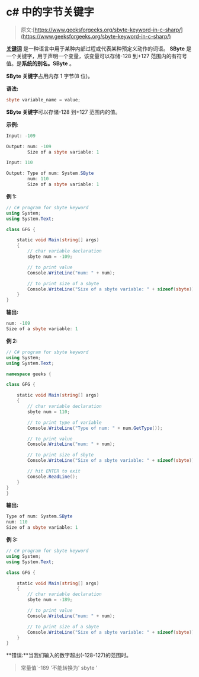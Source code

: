 # c# 中的字节关键字

> 原文:[https://www.geeksforgeeks.org/sbyte-keyword-in-c-sharp/](https://www.geeksforgeeks.org/sbyte-keyword-in-c-sharp/)

**[关键词](https://www.geeksforgeeks.org/c-sharp-keywords/)** 是一种语言中用于某种内部过程或代表某种预定义动作的词语。 **SByte** 是一个关键字，用于声明一个变量，该变量可以存储-128 到+127 范围内的有符号值。是**系统的别名。SByte** 。

**SByte 关键字**占用内存 1 字节(8 位)。

**语法:**

```cs
sbyte variable_name = value;
```

**SByte 关键字**可以存储-128 到+127 范围内的值。

**示例:**

```cs
Input: -109

Output: num: -109
        Size of a sbyte variable: 1

Input: 110

Output: Type of num: System.SByte
        num: 110
        Size of a sbyte variable: 1

```

**例 1:**

```cs
// C# program for sbyte keyword
using System;
using System.Text;

class GFG {

    static void Main(string[] args)
    {
        // char variable declaration
        sbyte num = -109;

        // to print value
        Console.WriteLine("num: " + num);

        // to print size of a sbyte
        Console.WriteLine("Size of a sbyte variable: " + sizeof(sbyte));
    }
}
```

**输出:**

```cs
num: -109
Size of a sbyte variable: 1

```

**例 2:**

```cs
// C# program for sbyte keyword
using System;
using System.Text;

namespace geeks {

class GFG {

    static void Main(string[] args)
    {
        // char variable declaration
        sbyte num = 110;

        // to print type of variable
        Console.WriteLine("Type of num: " + num.GetType());

        // to print value
        Console.WriteLine("num: " + num);

        // to print size of sbyte 
        Console.WriteLine("Size of a sbyte variable: " + sizeof(sbyte));

        // hit ENTER to exit
        Console.ReadLine();
    }
}
}
```

**输出:**

```cs
Type of num: System.SByte
num: 110
Size of a sbyte variable: 1

```

**例 3:**

```cs
// C# program for sbyte keyword
using System;
using System.Text;

class GFG {

    static void Main(string[] args)
    {
        // char variable declaration
        sbyte num = -189;

        // to print value
        Console.WriteLine("num: " + num);

        // to print size of a sbyte
        Console.WriteLine("Size of a sbyte variable: " + sizeof(sbyte));
    }
}
```

**错误:**当我们输入的数字超出(-128-127)的范围时。

> 常量值`-189 '不能转换为' sbyte '